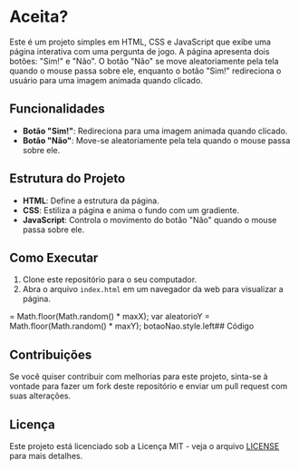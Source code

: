 # Aceita?

Este é um projeto simples em HTML, CSS e JavaScript que exibe uma página interativa com uma pergunta de jogo. A página apresenta dois botões: "Sim!" e "Não". O botão "Não" se move aleatoriamente pela tela quando o mouse passa sobre ele, enquanto o botão "Sim!" redireciona o usuário para uma imagem animada quando clicado.

## Funcionalidades

- **Botão "Sim!"**: Redireciona para uma imagem animada quando clicado.
- **Botão "Não"**: Move-se aleatoriamente pela tela quando o mouse passa sobre ele.

## Estrutura do Projeto

- **HTML**: Define a estrutura da página.
- **CSS**: Estiliza a página e anima o fundo com um gradiente.
- **JavaScript**: Controla o movimento do botão "Não" quando o mouse passa sobre ele.

## Como Executar

1. Clone este repositório para o seu computador.
2. Abra o arquivo `index.html` em um navegador da web para visualizar a página.

= Math.floor(Math.random() * maxX);
    var aleatorioY = Math.floor(Math.random() * maxY);
    botaoNao.style.left## Código


## Contribuições

Se você quiser contribuir com melhorias para este projeto, sinta-se à vontade para fazer um fork deste repositório e enviar um pull request com suas alterações.

## Licença

Este projeto está licenciado sob a Licença MIT - veja o arquivo [LICENSE](LICENSE) para mais detalhes.
